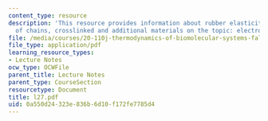 ```yaml
---
content_type: resource
description: 'This resource provides information about rubber elasticity - network
  of chains, crosslinked and additional materials on the topic: electrolyte solutions.'
file: /media/courses/20-110j-thermodynamics-of-biomolecular-systems-fall-2005/0a550d24323e836b6d10f172fe7785d4_l27.pdf
file_type: application/pdf
learning_resource_types:
- Lecture Notes
ocw_type: OCWFile
parent_title: Lecture Notes
parent_type: CourseSection
resourcetype: Document
title: l27.pdf
uid: 0a550d24-323e-836b-6d10-f172fe7785d4
---
```

